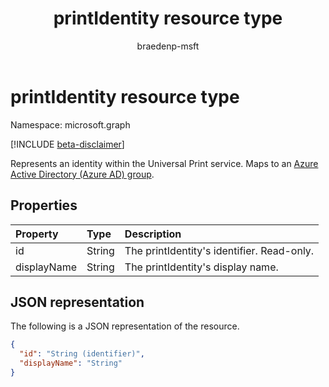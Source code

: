 ﻿---
title: printIdentity resource type
description: Represents an identity within the Universal Print service. Maps to an Azure AD group.
author: braedenp-msft
localization_priority: Normal
ms.prod: universal-print
doc_type: resourcePageType
---

# printIdentity resource type

Namespace: microsoft.graph

[!INCLUDE [beta-disclaimer](../../includes/beta-disclaimer.md)]

Represents an identity within the Universal Print service. Maps to an [Azure Active Directory (Azure AD) group](group.md).

## Properties

| Property    | Type   | Description                                |
| :---------- | :----- | :----------------------------------------- |
| id          | String | The printIdentity's identifier. Read-only. |
| displayName | String | The printIdentity's display name.          |

## JSON representation

The following is a JSON representation of the resource.

<!-- {
  "blockType": "resource",
  "optionalProperties": [

  ],
  "@odata.type": "microsoft.graph.printIdentity",
  "keyProperty": "id",
  "baseType":"microsoft.graph.entity"
}-->

```json
{
  "id": "String (identifier)",
  "displayName": "String"
}

```

<!-- uuid: 8fcb5dbc-d5aa-4681-8e31-b001d5168d79
2015-10-25 14:57:30 UTC -->

<!-- {
  "type": "#page.annotation",
  "description": "printIdentity resource",
  "keywords": "",
  "section": "documentation",
  "tocPath": ""
}-->
